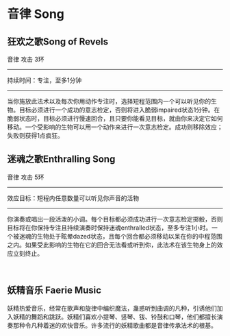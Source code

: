 # 音律 Song

## 狂欢之歌Song of Revels

音律 攻击 3环

------------------------------------------------------------------------

持续时间：专注，至多1分钟

------------------------------------------------------------------------

当你施放此法术以及每次你用动作专注时，选择短程范围内一个可以听见你的生物。目标必须进行一个成功的意志检定，否则将进入脆弱impaired状态1分钟。在脆弱状态时，目标必须进行慢速回合，且只要你能看见目标，就由你来决定它如何移动。一个受影响的生物可以用一个动作来进行一次意志检定。成功则移除效应；失败则获得1点疯狂。

## 迷魂之歌Enthralling Song

音律 攻击 5环

------------------------------------------------------------------------

效应目标：短程内任意数量可以听见你声音的活物

------------------------------------------------------------------------

你演奏或唱出一段活泼的小调。每个目标都必须成功进行一次意志检定掷骰，否则目标将在你保持专注且持续演奏时保持迷魂enthralled状态，至多专注1小时。一个被迷魂的生物处于眩晕dazed状态，且每个回合都必须移动以呆在你的中程范围之内。如果受此影响的生物在它的回合无法看或听到你，此法术在该生物身上的效应立刻终止。

 

## 妖精音乐 Faerie Music

妖精热爱音乐，经常在歌声和旋律中编织魔法，蛊惑听到曲调的凡种，引诱他们加入妖精的舞蹈和跳跃。妖精们喜欢小提琴、竖琴、钹、铃鼓和口琴，他们都擅长演奏那种令凡种着迷的欢快音乐。许多流行的妖精歌曲都是音律传承法术的根基。
